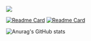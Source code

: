 <!--
**JeonJoo/JeonJoo** is a ✨ _special_ ✨ repository because its `README.md` (this file) appears on your GitHub profile.

Here are some ideas to get you started
- 🔭 I’m currently working on ...
- 🌱 I’m currently learning ...
- 👯 I’m looking to collaborate on ...
- 🤔 I’m looking for help with ...
- 💬 Ask me about ...
- 📫 How to reach me: ...
- 😄 Pronouns: ...
- ⚡ Fun fact: ...
-->
<img src="https://capsule-render.vercel.app/api?type=transparent&color=ffff33&height=300&section=header&text=Jeon%20JooHwan&fontSize=90&animation=fadeIn&fontColor=dddddd"/>

[![Readme Card](https://github-readme-stats.vercel.app/api/pin/?username=JeonJoo&theme=swift&repo=Detection_test_program)](https://github.com/JeonJoo/Detection_test_program) [![Readme Card](https://github-readme-stats.vercel.app/api/pin/?username=JeonJoo&theme=swift&repo=cus_labeling_tool_object_detection)](https://github.com/JeonJoo/cus_labeling_tool_object_detection)

![Anurag's GitHub stats](https://github-readme-stats.vercel.app/api?username=JeonJoo&theme=swift&show_icons=true)

